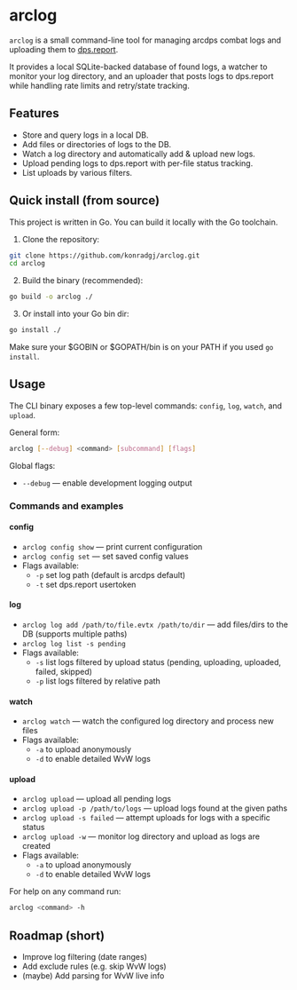 # arclog

`arclog` is a small command-line tool for managing arcdps combat logs and uploading them to [dps.report](https://dps.report).

It provides a local SQLite-backed database of found logs, a watcher to monitor your log directory, and an uploader that posts logs to dps.report while handling rate limits and retry/state tracking.

## Features

- Store and query logs in a local DB.
- Add files or directories of logs to the DB.
- Watch a log directory and automatically add & upload new logs.
- Upload pending logs to dps.report with per-file status tracking.
- List uploads by various filters.

## Quick install (from source)

This project is written in Go. You can build it locally with the Go toolchain.

1. Clone the repository:

```bash
git clone https://github.com/konradgj/arclog.git
cd arclog
```

2. Build the binary (recommended):

```bash
go build -o arclog ./
```

3. Or install into your Go bin dir:

```bash
go install ./
```

Make sure your $GOBIN or $GOPATH/bin is on your PATH if you used `go install`.

## Usage

The CLI binary exposes a few top-level commands: `config`, `log`, `watch`, and `upload`.

General form:

```bash
arclog [--debug] <command> [subcommand] [flags]
```

Global flags:
- `--debug` — enable development logging output

### Commands and examples

#### config
- `arclog config show` — print current configuration
- `arclog config set` — set saved config values
- Flags available:
  - `-p` set log path (default is arcdps default)
  - `-t` set dps.report usertoken

#### log
- `arclog log add /path/to/file.evtx /path/to/dir` — add files/dirs to the DB (supports multiple paths)
- `arclog log list -s pending` 
- Flags available:
  - `-s` list logs filtered by upload status (pending, uploading, uploaded, failed, skipped)
  - `-p` list logs filtered by relative path

#### watch
- `arclog watch` — watch the configured log directory and process new files
- Flags available: 
  - `-a` to upload anonymously
  - `-d` to enable detailed WvW logs

#### upload
- `arclog upload` — upload all pending logs
- `arclog upload -p /path/to/logs` — upload logs found at the given paths
- `arclog upload -s failed` — attempt uploads for logs with a specific status
- `arclog upload -w` — monitor log directory and upload as logs are created
- Flags available: 
  - `-a` to upload anonymously
  - `-d` to enable detailed WvW logs

For help on any command run:

```bash
arclog <command> -h
```

## Roadmap (short)

- Improve log filtering (date ranges)
- Add exclude rules (e.g. skip WvW logs)
- (maybe) Add parsing for WvW live info
